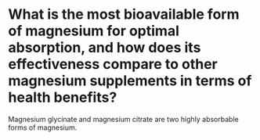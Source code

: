 # What is the most bioavailable form of magnesium for optimal absorption, and how does its effectiveness compare to other magnesium supplements in terms of health benefits?

Magnesium glycinate and magnesium citrate are two highly absorbable forms of magnesium.